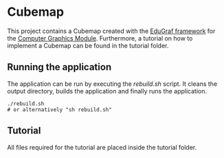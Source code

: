 # Cubemap
This project contains a Cubemap created with the [EduGraf framework](https://edugraf.info/) for the [Computer Graphics Module](https://studien.ost.ch/allModules/43801_M_ComGra.html). Furthermore, a tutorial on how to implement a Cubemap can be found in the tutorial folder.

## Running the application
The application can be run by executing the _rebuild.sh_ script.
It cleans the output directory, builds the application and finally runs the application.

````
./rebuild.sh 
# or alternatively "sh rebuild.sh" 
````

## Tutorial
All files required for the tutorial are placed inside the tutorial folder.
